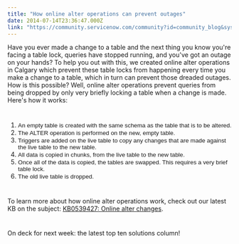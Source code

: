 ```yaml
---
title: "How online alter operations can prevent outages"
date: 2014-07-14T23:36:47.000Z
link: "https://community.servicenow.com/community?id=community_blog&sys_id=40dde2e9dbd0dbc01dcaf3231f9619a4"
---
```

<p>Have you ever made a change to a table and the next thing you know you're facing a table lock, queries have stopped running, and you've got an outage on your hands? To help you out with this, we created online alter operations in Calgary which prevent these table locks from happening every time you make a change to a table, which in turn can prevent those dreaded outages. How is this possible? Well, online alter operations prevent queries from being dropped by only very briefly locking a table when a change is made. Here's how it works:</p><p style="min-height: 8pt; height: 8pt; padding: 0px;">  </p><ol><li><span style="font-size: 10pt; font-family: arial, helvetica, sans-serif;">An empty table is created with the same schema as the table that is to be altered.</span></li><li><span style="font-family: arial, helvetica, sans-serif; font-size: 10pt;">The ALTER operation is performed on the new, empty table.</span></li><li><span style="font-family: arial, helvetica, sans-serif; font-size: 10pt;">Triggers are added on the live table to copy any changes that are made against the live table to the new table.</span></li><li><span style="font-family: arial, helvetica, sans-serif; font-size: 10pt;">All data is copied in chunks, from the live table to the new table.</span></li><li><span style="font-family: arial, helvetica, sans-serif; font-size: 10pt;">Once all of the data is copied, the tables are swapped. This requires a very brief table lock.</span></li><li><span style="font-size: 10pt; font-family: arial, helvetica, sans-serif;">The old live table is dropped.</span></li></ol><p style="min-height: 8pt; height: 8pt; padding: 0px;">  </p><p>To learn more about how online alter operations work, check out our latest KB on the subject: <a title="k-external-small" class="jive-link-external-small" href="https://hi.service-now.com/kb_view.do?sysparm_article=KB0539427" rel="nofollow" target="_blank">KB0539427: Online alter changes</a>.</p><p style="min-height: 8pt; height: 8pt; padding: 0px;">  </p><p>On deck for next week: the latest top ten solutions column!</p>